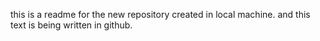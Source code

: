 this is a readme for the new repository created in local machine. and this text is being written in github.
